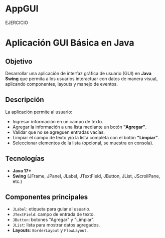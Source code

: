 # AppGUI
EJERCICIO
# Aplicación GUI Básica en Java

## Objetivo
Desarrollar una aplicación de interfaz gráfica de usuario (GUI) en **Java Swing** que permita a los usuarios interactuar con datos de manera visual, aplicando componentes, layouts y manejo de eventos.

## Descripción
La aplicación permite al usuario:
- Ingresar información en un campo de texto.
- Agregar la información a una lista mediante un botón **"Agregar"**.
- Validar que no se agreguen entradas vacías.
- Limpiar el campo de texto y/o la lista completa con el botón **"Limpiar"**.
- Seleccionar elementos de la lista (opcional, se muestra en consola).

## Tecnologías
- **Java 17+**
- **Swing** (JFrame, JPanel, JLabel, JTextField, JButton, JList, JScrollPane, etc.)

## Componentes principales
- `JLabel`: etiqueta para guiar al usuario.
- `JTextField`: campo de entrada de texto.
- `JButton`: botones "Agregar" y "Limpiar".
- `JList`: lista para mostrar datos agregados.
- **Layouts**: `BorderLayout` y `FlowLayout`.


